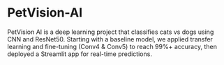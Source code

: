 # PetVision-AI
PetVision AI is a deep learning project that classifies cats vs dogs using CNN and ResNet50. Starting with a baseline model, we applied transfer learning and fine-tuning (Conv4 &amp; Conv5) to reach 99%+ accuracy, then deployed a Streamlit app for real-time predictions.
